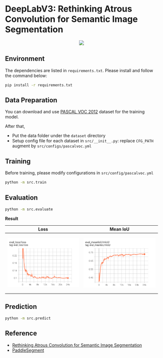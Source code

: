 # DeepLabV3: Rethinking Atrous Convolution for Semantic Image Segmentation

<p align="center">
    <image src="images/deeplabv3.png">
</p>


## Environment
The dependencies are listed in `requirements.txt`. Please install and follow the command below:

```bash
pip install -r requirements.txt
```

## Data Preparation
You can download and use [PASCAL VOC 2012]() dataset for the training model. 

After that,
+ Put the data folder under the `dataset` directory
+ Setup config file for each dataset in `src/__init__.py`: replace `CFG_PATH` augment by `src/configs/pascalvoc.yml`

## Training
Before training, please modify configurations in `src/config/pascalvoc.yml`
```bash
python -m src.train
```

## Evaluation
```bash
python -m src.evaluate
```

**Result**

|Loss| Mean IoU|
|---|---|
| <p align='center'><img src="images/eval_loss.png"></p> | <p align='center'><img src="images/eval_meanIoU.png"></p>  |



## Prediction
```bash
python -m src.predict
```


## Reference

+ [Rethinking Atrous Convolution for Semantic Image Segmentation](https://arxiv.org/abs/1706.05587)
+ [PaddleSegment]()

